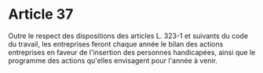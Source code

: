 # Article 37

  
 Outre le respect des dispositions des articles L. 323-1 et suivants du code du travail, les entreprises feront chaque année le bilan des actions entreprises en faveur de l'insertion des personnes handicapées, ainsi que le programme des actions qu'elles envisagent pour l'année à venir.  
  
